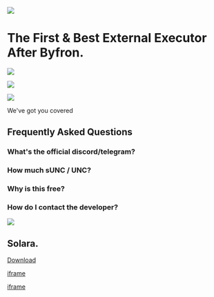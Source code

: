 ![](https://getsolara.dev/images/1nYGGdewjXYd2ZQI5Z42kjF27E.png)

# The First & Best External Executor After Byfron.

![](https://framerusercontent.com/images/2r3aydMUtf21dgRfYgmjqsZDDPE.svg)

![](https://framerusercontent.com/images/2r3aydMUtf21dgRfYgmjqsZDDPE.svg)

![](https://getsolara.dev/images/ZcuuVmilcebEnChOsuR2BUkeLE.png)

We've got you covered

## Frequently Asked Questions

### What's the official discord/telegram?

### How much sUNC / UNC?

### Why is this free?

### How do I contact the developer?

![](https://framerusercontent.com/images/Kcg8NcRDb6grRkpV3T7dENJgjuM.png)

## Solara.

[Download](https://getsolara.dev/download)

[iframe](https://googleads.g.doubleclick.net/pagead/ads?client=ca-pub-8794126037553205&output=html&adk=1812271804&adf=3025194257&abgtt=6&lmt=1744792200&plat=2%3A16777216%2C9%3A32768%2C16%3A8388608%2C17%3A32%2C24%3A32%2C25%3A32%2C30%3A1081344%2C32%3A32%2C41%3A32%2C42%3A32&plas=596x90000_l%7C596x90000_r&format=0x0&url=https%3A%2F%2Fgetsolara.dev%2F&pra=5&wgl=1&aihb=0&asro=0&ailel=1~2~4~7~8~9~10~11~12~13~14~15~16~17~18~19~20~21~24~29~30~34&aiael=1~2~3~4~7~8~9~10~11~12~13~14~15~16~17~18~19~20~21~24~29~30~34&aicel=33~38&aifxl=29_18~30_19&aiixl=29_5~30_6&aiapm=0.15&aiapmi=0.16&aiact=0.7&ailct=0.7&uach=WyJMaW51eCB4ODZfNjQiLCI2LjYuNzIiLCJ4ODYiLCIiLCIxMzUuMC43MDQ5Ljk1IixudWxsLDAsbnVsbCwiNjQiLFtbIkdvb2dsZSBDaHJvbWUiLCIxMzUuMC43MDQ5Ljk1Il0sWyJOb3QtQS5CcmFuZCIsIjguMC4wLjAiXSxbIkNocm9taXVtIiwiMTM1LjAuNzA0OS45NSJdXSwwXQ..&dt=1744792200710&bpp=21&bdt=213&idt=231&shv=r20250410&mjsv=m202504100101&ptt=9&saldr=aa&abxe=1&cookie_enabled=1&eoidce=1&nras=1&correlator=4429812686205&frm=20&pv=2&u_tz=-540&u_his=2&u_h=1024&u_w=1280&u_ah=1024&u_aw=1280&u_cd=24&u_sd=1&dmc=8&adx=-12245933&ady=-12245933&biw=1920&bih=100000&scr_x=0&scr_y=0&eid=95355972%2C95355974%2C95332923%2C95355501%2C95357460%2C95357878%2C95357716&oid=2&pvsid=3817292460475086&tmod=234382612&uas=0&nvt=1&fsapi=1&fc=1920&brdim=40%2C40%2C40%2C40%2C1280%2C0%2C1920%2C1080%2C1920%2C100000&vis=1&rsz=%7C%7Cs%7C&abl=NS&fu=32768&bc=31&bz=1&td=1&tdf=2&psd=W251bGwsbnVsbCxudWxsLDNd&nt=1&pgls=CAA.&ifi=1&uci=a!1&fsb=1&dtd=272)

[iframe](https://googleads.g.doubleclick.net/pagead/html/r20250410/r20190131/zrt_lookup_fy2021.html)